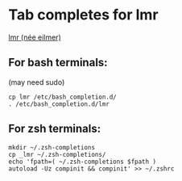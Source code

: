 # Tab completes for lmr
[lmr (née eilmer)](https://github.com/gdtk-uq/gdtk)

## For bash terminals:
(may need sudo)
```
cp lmr /etc/bash_completion.d/
. /etc/bash_completion.d/lmr
```

## For zsh terminals:
```
mkdir ~/.zsh-completions
cp _lmr ~/.zsh-completions/
echo 'fpath=( ~/.zsh-completions $fpath )
autoload -Uz compinit && compinit' >> ~/.zshrc
```
